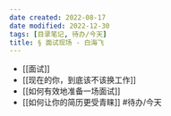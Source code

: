 ```yaml
---
date created: 2022-08-17
date modified: 2022-12-30
tags: [目录笔记, 待办/今天]
title: § 面试现场 - 白海飞
---
```

- [[面试]]
- [[现在的你，到底该不该换工作]]
- [[如何有效地准备一场面试]]
- [[如何让你的简历更受青睐]] #待办/今天
